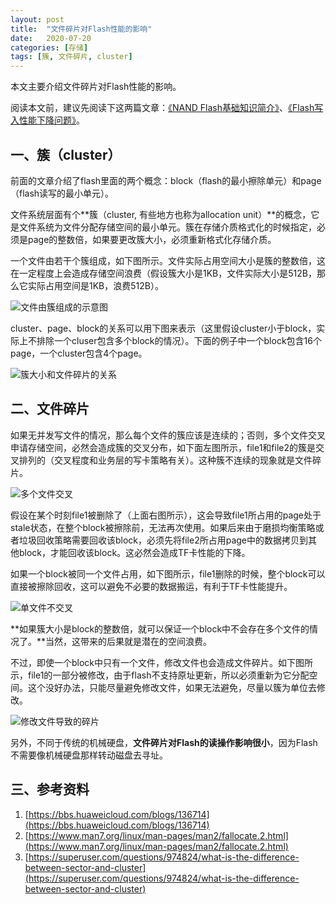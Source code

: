 ```yaml
---
layout: post  
title:  "文件碎片对Flash性能的影响"  
date:   2020-07-20  
categories: [存储]
tags: [簇, 文件碎片, cluster]
---
```



本文主要介绍文件碎片对Flash性能的影响。  





阅读本文前，建议先阅读下这两篇文章：[《NAND Flash基础知识简介》](http://tech.coderhuo.tech/posts/flash_basics/)、[《Flash写入性能下降问题》](http://tech.coderhuo.tech/posts/flash_write_performance/)。

## 一、簇（cluster） ##

前面的文章介绍了flash里面的两个概念：block（flash的最小擦除单元）和page（flash读写的最小单元）。  

文件系统层面有个**簇（cluster, 有些地方也称为allocation unit）**的概念，它是文件系统为文件分配存储空间的最小单元。簇在存储介质格式化的时候指定，必须是page的整数倍，如果要更改簇大小，必须重新格式化存储介质。

一个文件由若干个簇组成，如下图所示。文件实际占用空间大小是簇的整数倍，这在一定程度上会造成存储空间浪费（假设簇大小是1KB，文件实际大小是512B，那么它实际占用空间是1KB，浪费512B）。

![文件由簇组成的示意图](/2020-07-20-file_fragment/modify_file.jpg)

cluster、page、block的关系可以用下图来表示（这里假设cluster小于block，实际上不排除一个cluser包含多个block的情况）。下面的例子中一个block包含16个page，一个cluster包含4个page。

![簇大小和文件碎片的关系](/2020-07-20-file_fragment/block_page_cluster.jpg)

## 二、文件碎片 ##

如果无并发写文件的情况，那么每个文件的簇应该是连续的；否则，多个文件交叉申请存储空间，必然会造成簇的交叉分布，如下面左图所示，file1和file2的簇是交叉排列的（交叉程度和业务层的写卡策略有关）。这种簇不连续的现象就是文件碎片。

![多个文件交叉](/2020-07-20-file_fragment/muilti_file_cross.jpg)

假设在某个时刻file1被删除了（上面右图所示），这会导致file1所占用的page处于stale状态，在整个block被擦除前，无法再次使用。如果后来由于磨损均衡策略或者垃圾回收策略需要回收该block，必须先将file2所占用page中的数据拷贝到其他block，才能回收该block。这必然会造成TF卡性能的下降。

如果一个block被同一个文件占用，如下图所示，file1删除的时候，整个block可以直接被擦除回收，这可以避免不必要的数据搬运，有利于TF卡性能提升。

![单文件不交叉](/2020-07-20-file_fragment/single_file_no_cross.jpg)

**如果簇大小是block的整数倍，就可以保证一个block中不会存在多个文件的情况了。**当然，这带来的后果就是潜在的空间浪费。

不过，即使一个block中只有一个文件，修改文件也会造成文件碎片。如下图所示，file1的一部分被修改，由于flash不支持原址更新，所以必须重新为它分配空间。这个没好办法，只能尽量避免修改文件，如果无法避免，尽量以簇为单位去修改。

![修改文件导致的碎片](/2020-07-20-file_fragment/modify_file.jpg)

另外，不同于传统的机械硬盘，**文件碎片对Flash的读操作影响很小**，因为Flash不需要像机械硬盘那样转动磁盘去寻址。

## 三、参考资料 ##

1. [https://bbs.huaweicloud.com/blogs/136714](https://bbs.huaweicloud.com/blogs/136714)
2. [https://www.man7.org/linux/man-pages/man2/fallocate.2.html](https://www.man7.org/linux/man-pages/man2/fallocate.2.html)
3. [https://superuser.com/questions/974824/what-is-the-difference-between-sector-and-cluster](https://superuser.com/questions/974824/what-is-the-difference-between-sector-and-cluster)
